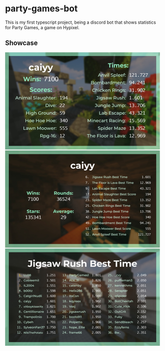# party-games-bot
This is my first typescript project, being a discord bot that shows statistics for Party
Games, a game on Hypixel.

## Showcase
![image of pbs](bot/public/examples/caiyy-pb.jpg)
![image of rankings](bot/public/examples/caiyy-rankings.jpg)
![image of jigsaw rush lb](bot/public/examples/jigsawRush-pbs.jpg)